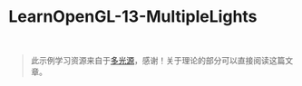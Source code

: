 # LearnOpenGL-13-MultipleLights

<br/>

>  此示例学习资源来自于[多光源](https://learnopengl-cn.github.io/02%20Lighting/06%20Multiple%20lights/)，感谢！关于理论的部分可以直接阅读这篇文章。
<br/>

